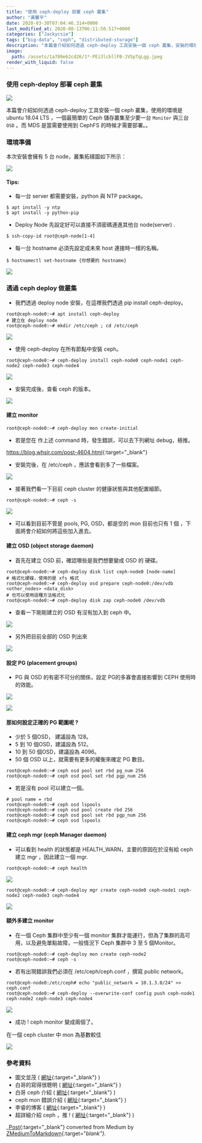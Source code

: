 ```yaml
---
title: "使用 ceph-deploy 部署 ceph 叢集"
author: "黃馨平"
date: 2020-03-30T07:04:46.314+0000
last_modified_at: 2020-08-13T06:11:50.517+0000
categories: ["Jackycsie"]
tags: ["big-data", "ceph", "distributed-storage"]
description: "本篇會介紹如何透過 ceph-deploy 工具安裝一個 ceph 叢集，安裝的環境是 ubuntu 18.04 LTS 。"
image:
  path: /assets/1a780e62cd26/1*-PEi3lcbllFB-JV5pTqLgg.jpeg
render_with_liquid: false
---
```


### 使用 ceph\-deploy 部署 ceph 叢集


![](/assets/1a780e62cd26/1*-PEi3lcbllFB-JV5pTqLgg.jpeg)


本篇會介紹如何透過 ceph\-deploy 工具安裝一個 ceph 叢集，使用的環境是 ubuntu 18\.04 LTS ，一個最簡單的 Ceph 儲存叢集至少要一台 `Monitor` 與三台 `OSD` 。而 MDS 是當需要使用到 CephFS 的時候才需要部署。。
### 環境準備

本次安裝會擁有 5 台 node，叢集拓樸圖如下所示：


![](/assets/1a780e62cd26/1*usNfybhKZz5YKXyH8a1BfQ.png)

#### Tips:
- 每一台 server 都需要安裝，python 與 NTP package。

```
$ apt install -y ntp
$ apt install -y python-pip
```
- Deploy Node 先設定好可以直接不須密碼連進其他台 node\(server\) \.

```
$ ssh-copy-id root@ceph-node[1-4]
```
- 每一台 hostname 必須先設定成未來 host 連接時一樣的名稱。

```
$ hostnamectl set-hostname {你想要的 hostname}
```


![](/assets/1a780e62cd26/1*t0DttSn81fM8ctFp6wCQvw.jpeg)

### 透過 ceph deploy 做叢集
- 我們透過 deploy node 安裝，在這裡我們透過 pip install ceph\-deploy。

```
root@ceph-node0:~# apt install ceph-deploy
# 建立在 deploy node
root@ceph-node0:~# mkdir /etc/ceph ; cd /etc/ceph
```


![](/assets/1a780e62cd26/1*yGSn3ZNUpvl5YJPFagkUsQ.jpeg)

- 使用 ceph\-deploy 在所有節點中安裝 ceph。

```
root@ceph-node0:~# ceph-deploy install ceph-node0 ceph-node1 ceph-node2 ceph-node3 ceph-node4
```


![](/assets/1a780e62cd26/1*yMayliB_tNu9ZAs2DtCEfQ.jpeg)

- 安裝完成後，查看 ceph 的版本。



![](/assets/1a780e62cd26/1*d3SCnujr-JPMruUDmXgErw.jpeg)

#### 建立 monitor
```
root@ceph-node0:~# ceph-deploy mon create-initial
```
- 若是您在 作上述 command 時，發生錯誤，可以去下列網址 debug，極推。


[https://blog\.whsir\.com/post\-4604\.html](https://blog.whsir.com/post-4604.html){:target="_blank"}
- 安裝完後，在 /etc/ceph ，應該會看到多了一些檔案。



![](/assets/1a780e62cd26/1*6HRBq8u0r7K_aoxctvhfaw.jpeg)

- 接著我們看一下目前 ceph cluster 的健康狀態與其他配置細節。

```
root@ceph-node0:~# ceph -s
```


![](/assets/1a780e62cd26/1*K9jWQ0gXgaehiJDI7PsAcQ.jpeg)

- 可以看到目前不管是 pools, PG, OSD，都是空的 mon 目前也只有 1 個 ，下面將會介紹如何將這些加入進去。

#### 建立 OSD \(object storage daemon\)
- 首先在建立 OSD 前，確認哪些是我們想要變成 OSD 的 硬碟。

```
root@ceph-node0:~# ceph-deploy disk list ceph-node0 [node-name]
# 格式化硬碟，使用的是 xfs 格式
root@ceph-node0:~# ceph-deploy osd prepare ceph-node0:/dev/vdb <other_nodes> <data_disk>
# 也可以使用這種方法格式化
root@ceph-node0:~# ceph-deploy disk zap ceph-node0 /dev/vdb
```
- 查看一下剛剛建立的 OSD 有沒有加入到 ceph 中。



![](/assets/1a780e62cd26/1*JjhvZQVkWyYI8MbBHJQubg.jpeg)

- 另外把目前全部的 OSD 列出來



![](/assets/1a780e62cd26/1*fj-CpOw6yDIWAl8MOGbl0g.jpeg)

#### 設定 PG \(placement groups\)
- PG 與 OSD 的有密不可分的關係，設定 PG的多寡會直接影響到 CEPH 使用時的效能。



![](/assets/1a780e62cd26/1*_2WHq8n4wdhBpMyyJzrrlQ.jpeg)



![](/assets/1a780e62cd26/1*5Fn3_g8amvxn2vavipr-6Q.jpeg)

#### 那如何設定正確的 PG 範圍呢 ?
- 少於 5 個OSD， 建議設為 128。
- 5 到 10 個OSD，建議設為 512。
- 10 到 50 個OSD，建議設為 4096。
- 50 個 OSD 以上，就需要有更多的權衡來確定 PG 數目。

```
root@ceph-node0:~# ceph osd pool set rbd pg_num 256
root@ceph-node0:~# ceph osd pool set rbd pgp_num 256
```
- 若是沒有 pool 可以建立一個。

```
# pool name = rbd
root@ceph-node0:~# ceph osd lspools
root@ceph-node0:~# ceph osd pool create rbd 256
root@ceph-node0:~# ceph osd pool set rbd pgp_num 256
root@ceph-node0:~# ceph osd lspools
```
#### 建立 ceph mgr \(ceph Manager daemon\)
- 可以看到 health 的狀態都是 HEALTH\_WARN，主要的原因在於沒有給 ceph 建立 mgr ，因此建立一個 mgr\.

```
root@ceph-node0:~# ceph health
```


![](/assets/1a780e62cd26/1*JjhvZQVkWyYI8MbBHJQubg.jpeg)

```
root@ceph-node0:~# ceph-deploy mgr create ceph-node0 ceph-node1 ceph-node2 ceph-node3 ceph-node4
```


![](/assets/1a780e62cd26/1*CqUFoZZFMAzS2ZvDZtJhWw.jpeg)

#### 額外多建立 monitor
- 在一個 Ceph 集群中至少有一個 monitor 集群才能運行，但為了集群的高可用，以及避免單點故障，一般情況下 Ceph 集群中 3 至 5 個Monitor。

```
root@ceph-node0:~# ceph-deploy mon create ceph-node2
root@ceph-node0:~# ceph -s
```
- 若有出現錯誤我們必須在 /etc/ceph/ceph\.conf ，撰寫 public network。

```
root@ceph-node0:/etc/ceph# echo "public_network = 10.1.3.0/24" >> ceph.conf
root@ceph-node0:~# ceph-deploy --overwrite-conf config push ceph-node1 ceph-node2 ceph-node3 ceph-node4
```


![](/assets/1a780e62cd26/1*kWlIBND4geTjQt_gLs-9Ww.png)

- 成功 \! ceph monitor 變成兩個了。


在一個 ceph cluster 中 mon 為基數較佳


![](/assets/1a780e62cd26/1*CqUFoZZFMAzS2ZvDZtJhWw.jpeg)

### 參考資料
- 圖文並茂 \( [網址](https://www.cnblogs.com/wangmo/p/11420197.html){:target="_blank"} \)
- 白哥的寫得很聰明 \( [網址](https://k2r2bai.com/2015/11/20/ceph/deploy/ceph-deploy/){:target="_blank"} \)
- 白哥 ceph 介紹 \( [網址](https://k2r2bai.com/2015/11/19/ceph/introduction/){:target="_blank"} \)
- ceph mon 錯誤介紹 \( [網址](http://blog.itpub.net/25854343/viewspace-2642445/){:target="_blank"} \)
- 李睿的博客 \( [網址](https://www.li-rui.top/2018/11/04/ceph/%E7%90%86%E8%A7%A3ceph%E4%B8%ADpg/){:target="_blank"} \)
- 超詳細介紹 ceph ，推 \! \( [網址](https://www.cnblogs.com/sammyliu/p/4836014.html){:target="_blank"} \)



_[Post](https://medium.com/jacky-life/%E4%BD%BF%E7%94%A8-ceph-deploy-%E9%83%A8%E7%BD%B2-ceph-%E5%8F%A2%E9%9B%86-1a780e62cd26){:target="_blank"} converted from Medium by [ZMediumToMarkdown](https://github.com/ZhgChgLi/ZMediumToMarkdown){:target="_blank"}._
